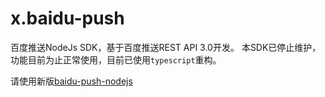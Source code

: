 # x.baidu-push
百度推送NodeJs SDK，基于百度推送REST API 3.0开发。
本SDK已停止维护，功能目前为止正常使用，目前已使用`typescript`重构。

请使用新版[baidu-push-nodejs](https://github.com/xialeistudio/baidu-push-nodejs)
